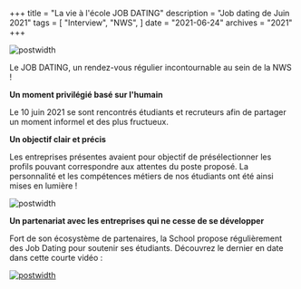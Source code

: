 +++
title = "La vie à l'école JOB DATING"
description = "Job dating de Juin 2021"
tags = [
    "Interview",
    "NWS",
]
date = "2021-06-24"
archives = "2021"
+++

![postwidth](/uploads/post/Life_Jobdating_ATB_Creation.png)

Le JOB DATING, un rendez-vous régulier incontournable au sein de la NWS !  

<!--more-->

**Un moment privilégié basé sur l'humain**

Le 10 juin 2021 se sont rencontrés étudiants et recruteurs afin de partager un moment informel et des plus fructueux.

**Un objectif clair et précis**

Les entreprises présentes avaient pour objectif de présélectionner les profils pouvant correspondre aux attentes du poste proposé. La personnalité et les compétences métiers de nos étudiants ont été ainsi mises en lumière !

![postwidth](/uploads/post/Life_Jobdating_Billy.png)

**Un partenariat avec les entreprises qui ne cesse de se développer**

Fort de son écosystème de partenaires, la School propose régulièrement des Job Dating pour soutenir ses étudiants. Découvrez le dernier en date dans cette courte vidéo :

[![postwidth](/uploads/post/Life_Jobdating_Juin2021_Video.png)](https://youtu.be/aDOApw_dpFs "Normandie Web School Job Dating Juin 2021")
